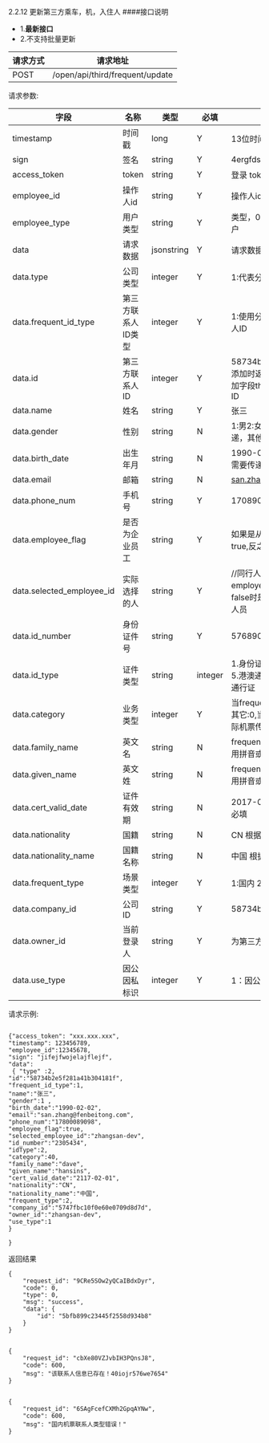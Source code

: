  2.2.12 更新第三方乘车，机，入住人
####接口说明
- 1.**最新接口**
- 2.不支持批量更新


请求方式|请求地址
----|---
POST|/open/api/third/frequent/update


请求参数:

字段|名称|类型|必填|描述
-----|-----|----|----|----
timestamp|时间戳 |long |Y|13位时间戳
sign|签名 |string |Y|4ergfdsawesf
access\_token|token | string |Y|登录 token
employee\_id| 操作人id|string |Y|操作人id,调用接口人 id
employee\_type| 用户类型|string|Y|类型，0为分贝用户，1为第三方用户
data |请求数据| jsonstring |Y|请求数据
data.type|公司类型|integer|Y|1:代表分贝公司, 2:代表第三方企业
data.frequent_id_type|第三方联系人ID类型|integer |Y|1:使用分贝联系人ID 2:第三方联系人ID
data.id|第三方联系人ID|integer |Y|58734b2e5f281a41b304181f，添加时返回的为分贝通ID;添加时添加字段third_frequent_id为第三方ID
data.name|姓名| string |Y|张三
data.gender|性别| string |N|1:男2:女 当id_type为1时不需要传递，其他类型需要传递
data.birth_date|出生年月| string |N|1990-02-02 当id_type为1时不需要传递，其他类型需要传递
data.email|邮箱| string |N|san.zhang@fenbeitong.com
data.phone_num|手机号| string |Y|17089078090
data.employee_flag|是否为企业员工| string |Y|如果是从组织架构入口进入则为true,反之则为false
data.selected_employee_id|实际选择的人|string |Y|//同行人在组织架构的id ，employee_flag为false,不传递。为false时是从非组织架构选择添加的人员
data.id_number|身份证件号| string |Y|57689098
data.id_type|证件类型| string |integer|1.身份证 2.护照 3.回乡证 4.台胞证 5.港澳通行证 6.大陆居民往来台湾通行证
data.category|业务类型| integer |Y|当frequent_type为1时，酒店:11,其它:0,当frequentType为2时，国际机票传:40,不进行实际业务处理
data.family_name|英文名| string |N|frequent_type=2时必填，必须使用拼音或者英文
data.given_name|英文姓| string |N|frequent_type=2时必填，必须使用拼音或者英文
data.cert_valid_date|证件有效期| string |N|2017-02-01 frequent_type=2时必填
data.nationality|国籍|string |N|CN 根据获取国家列表接口查询
data.nationality_name|国籍名称| string |N|中国  根据获取国家列表接口查询
data.frequent_type|场景类型| integer |Y|1:国内 2:国际 国际机票使用2
data.company_id|公司ID| string |Y|58734b2e5f281a41b304181f
data.owner_id|当前登录人| string |Y|为第三方用户ID
data.use_type|因公因私标识| integer |Y|1：因公



 请求示例:
 
 ```
{"access_token": "xxx.xxx.xxx","timestamp": 123456789,"employee_id":12345678,"sign": "jifejfwojelajflejf","data": { "type" :2, 
"id":"58734b2e5f281a41b304181f",
"frequent_id_type":1,
"name":"张三",
"gender":1 ,
"birth_date":"1990-02-02",
"email":"san.zhang@fenbeitong.com",
"phone_num":"17800089098", 
"employee_flag":true, 
"selected_employee_id":"zhangsan-dev", 
"id_number":"2305434", 
"idType":2,
"category":40, 
"family_name":"dave",
"given_name":"hansins", 
"cert_valid_date":"2117-02-01",
"nationality":"CN",
"nationality_name":"中国",
"frequent_type":2, 
"company_id":"5747fbc10f0e60e0709d8d7d",  
"owner_id":"zhangsan-dev",    
"use_type":1 
}

}
```

返回结果

```
{
    "request_id": "9CRe5SOw2yQCaIBdxDyr",
    "code": 0,
    "type": 0,
    "msg": "success",
    "data": {
        "id": "5bfb899c23445f2558d934b8"
    }
}


{
    "request_id": "cbXe80VZJvbIH3PQnsJ8",
    "code": 600,
    "msg": "该联系人信息已存在！40iojr576we7654"
}


{
    "request_id": "6SAgFcefCXMh2GpqAYNw",
    "code": 600,
    "msg": "国内机票联系人类型错误！"
}

```
